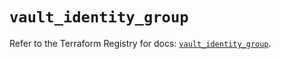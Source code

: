 # `vault_identity_group`

Refer to the Terraform Registry for docs: [`vault_identity_group`](https://registry.terraform.io/providers/hashicorp/vault/3.25.0/docs/resources/identity_group).
